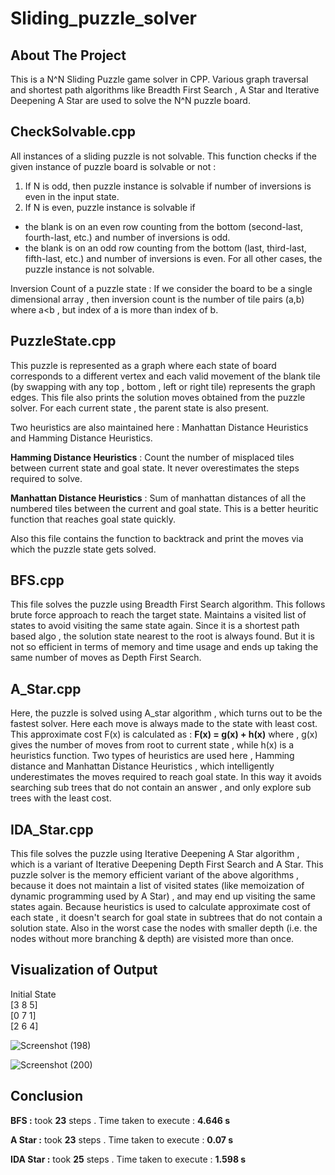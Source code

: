 # Sliding_puzzle_solver
## About The Project

This is a N^N Sliding Puzzle game solver in CPP. Various graph traversal and shortest path algorithms like Breadth First Search , A Star and Iterative Deepening A Star are used to solve the N^N puzzle board.

## CheckSolvable.cpp
All instances of a sliding puzzle is not solvable. This function checks if the given instance of puzzle board is solvable or not :
1. If N is odd, then puzzle instance is solvable if number of inversions is even in the input state.
2. If N is even, puzzle instance is solvable if 
 - the blank is on an even row counting from the bottom (second-last, fourth-last, etc.) and number of inversions is odd.
 - the blank is on an odd row counting from the bottom (last, third-last, fifth-last, etc.) and number of inversions is even.
For all other cases, the puzzle instance is not solvable.

Inversion Count of a puzzle state : If we consider the board to be a single dimensional array , then inversion count is the number of tile pairs (a,b) where a<b , but index of a is more than index of b.


<!--PriceTracker.py-->
## PuzzleState.cpp
This puzzle is represented as a graph where each state of board corresponds to a different vertex and each valid movement of the blank tile (by swapping with any top , bottom , left or right tile) represents the graph edges. This file also prints the solution moves obtained from the puzzle solver. For each current state , the parent state is also present. 

Two heuristics are also maintained here : Manhattan Distance Heuristics and Hamming Distance Heuristics.

**Hamming Distance Heuristics** : Count the number of misplaced tiles between current state and goal state. It never overestimates the steps required to solve.

**Manhattan Distance Heuristics** : Sum of manhattan distances of all the numbered tiles between the current and goal state. This is a better heuritic function that reaches goal state quickly.

Also this file contains the function to backtrack and print the moves via which the puzzle state gets solved.

## BFS.cpp

This file solves the puzzle using Breadth First Search algorithm. This follows brute force approach to reach the target state. Maintains a visited list of states to avoid visiting the same state again. Since it is a shortest path based algo , the solution state nearest to the root is always found. But it is not so efficient in terms of memory and time usage and ends up taking the same number of moves as Depth First Search.

## A_Star.cpp

Here, the puzzle is solved using A_star algorithm , which turns out to be the fastest solver. Here each move is always made to the state with least cost. This approximate cost F(x) is calculated as : **F(x) = g(x) + h(x)** where , g(x) gives the number of moves from root to current state , while h(x) is a heuristics function. 
Two types of heuristics are used here , Hamming distance and Manhattan Distance Heuristics , which intelligently underestimates the moves required to reach goal state. In this way it avoids searching sub trees that do not contain an answer , and only explore sub trees with the least cost.

## IDA_Star.cpp

This file solves the puzzle using Iterative Deepening A Star algorithm , which is a variant of Iterative Deepening Depth First Search and A Star. This puzzle solver is the memory efficient variant of the above algorithms , because it does not maintain a list of visited states (like memoization of dynamic programming used by A Star) , and may end up visiting the same states again. Because heuristics is used to calculate approximate cost of each state , it doesn't search for goal state in subtrees that do not contain a solution state. Also in the worst case the nodes with smaller depth (i.e. the nodes without more branching & depth) are visisted more than once.

## Visualization of Output

Initial State<br/>
[3 8 5]<br/>
[0 7 1]<br/>
[2 6 4]<br/>

![Screenshot (198)](https://user-images.githubusercontent.com/62290422/124349490-e1be5e80-dc0c-11eb-8cef-4fc6e1d4b062.png)

![Screenshot (200)](https://user-images.githubusercontent.com/62290422/124349497-e84cd600-dc0c-11eb-97e3-b2f7197002a0.png)

## Conclusion

**BFS :** took **23** steps . Time taken to execute : **4.646 s**

**A Star :** took **23** steps . Time taken to execute : **0.07 s**

**IDA Star :** took **25** steps . Time taken to execute : **1.598 s**
